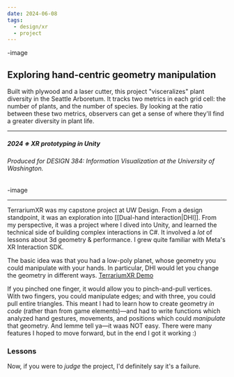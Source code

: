 ```yaml
---
date: 2024-06-08
tags:
  - design/xr
  - project
---
```

-image

## Exploring hand-centric geometry manipulation

Built with plywood and a laser cutter, this project "visceralizes" plant diversity in the Seattle Arboretum. It tracks two metrics in each grid cell: the number of plants, and the number of species. By looking at the ratio between these two metrics, observers can get a sense of where they'll find a greater diversity in plant life.

---
##### 2024 ※ XR prototyping in Unity
###### Produced for DESIGN 384: Information Visualization at the University of Washington.


-image








---

TerrariumXR was my capstone project at UW Design. From a design standpoint, it was an exploration into [[Dual-hand interaction|DHI]]. From my perspective, it was a project where I dived into Unity, and learned the technical side of building complex interactions in C#. It involved a *lot* of lessons about 3d geometry & performance. I grew quite familiar with Meta's XR Interaction SDK.

The basic idea was that you had a low-poly planet, whose geometry you could manipulate with your hands. In particular, DHI would let you change the geometry in different ways.
[TerrariumXR Demo](https://vimeo.com/952558305?share=copy)

If you pinched one finger, it would allow you to pinch-and-pull vertices. With two fingers, you could manipulate edges; and with three, you could pull entire triangles. This meant I had to learn how to create geometry *in code* (rather than from game elements)—and had to write functions which analyzed hand gestures, movements, and positions which could *manipulate* that geometry. And lemme tell ya—it waas NOT easy. There were many features I hoped to move forward, but in the end I got it working :)

### Lessons
Now, if you were to *judge* the project, I'd definitely say it's a failure. 

